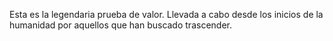 Esta es la legendaria prueba de valor. Llevada a cabo desde los inicios de la 
humanidad por aquellos que han buscado trascender.